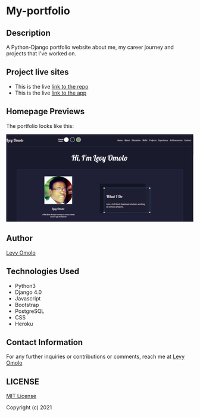 # My-portfolio

## Description
A Python-Django portfolio website about me, my career journey and projects that I've worked on.



## Project live sites
  * This is the live [link to the repo ](https://github.com/omololevy/my-portfolio) <br>
  * This is the live [link to the app ](https://levyportfolio.herokuapp.com/)


## Homepage Previews
The portfolio looks like this: 

  ![Image](/static/images/demoport.png)


## Author
[Levy Omolo](https://github.com/omololevy/)

## Technologies Used

* Python3
* Django 4.0
* Javascript
* Bootstrap
* PostgreSQL
* CSS
* Heroku


## Contact Information

For any further inquiries or contributions or comments, reach me at [Levy Omolo](https://github.com/omololevy)

## LICENSE

[MIT License](https://github.com/omololevy/my-portfolio/blob/master/LICENSE)

Copyright (c) 2021